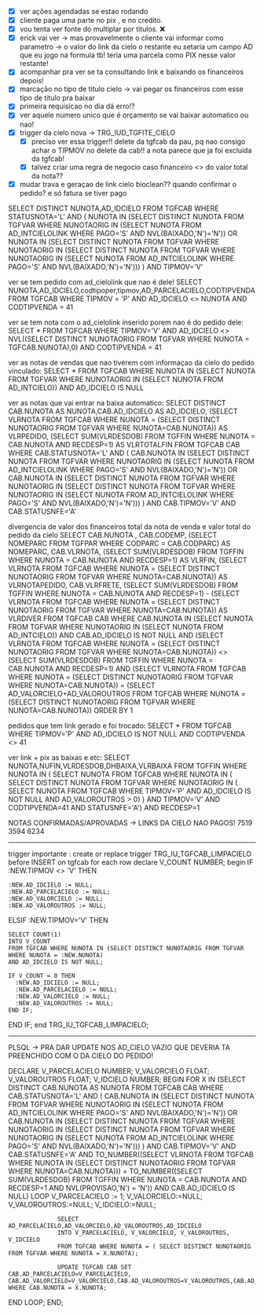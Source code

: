 - [x]  ver ações agendadas se estao rodando
- [x] cliente paga uma parte no pix , e no credito.
- [x] vou tenta ver fonte do multiplar por titulos. ❌
- [x] erick vai ver -> mas provavelmente o cliente vai informar como parametro -> o valor do link da cielo o restante eu setaria um campo AD que eu jogo na formula tb! teria uma parcela como PIX nesse valor restante!
- [x] acompanhar pra ver se ta consultando link e baixando os financeiros depois!
- [x] marcação no tipo de titulo cielo -> vai pegar os financeiros com esse tipo de titulo pra baixar
- [x] primeira requisicao no dia dá erro!?
- [x] ver aquele numero unico que é orçamento se vai baixar automatico ou nao!
- [x] trigger da cielo nova -> TRG_IUD_TGFITE_CIELO
	- [x] preciso ver essa trigger!! delete da tgfcab da pau, pq nao consigo achar o TIPMOV no delete da cab!! a nota parece que ja foi excluida da tgfcab!
	- [x] talvez criar uma regra de negocio caso financeiro <> do valor total da nota??
- [x] mudar trava e geraçao de link cielo bioclean?? quando confirmar o pedido? e só fatura se tiver pago

SELECT DISTINCT NUNOTA,AD_IDCIELO 
FROM TGFCAB 
WHERE STATUSNOTA='L' 
AND 
(
NUNOTA IN (SELECT DISTINCT NUNOTA FROM TGFVAR WHERE NUNOTAORIG IN (SELECT NUNOTA FROM AD_INTCIELOLINK WHERE PAGO='S' AND NVL(BAIXADO,'N')='N'))
OR 
NUNOTA IN (SELECT DISTINCT NUNOTA FROM TGFVAR WHERE NUNOTAORIG IN (SELECT DISTINCT NUNOTA FROM TGFVAR WHERE NUNOTAORIG IN (SELECT NUNOTA FROM AD_INTCIELOLINK WHERE PAGO='S' AND NVL(BAIXADO,'N')='N')))
) 
AND TIPMOV='V'


ver se tem pedido com ad_cielolink que nao é dele!
SELECT NUNOTA,AD_IDCIELO,codtipoper,tipmov,AD_PARCELACIELO,CODTIPVENDA FROM TGFCAB WHERE TIPMOV = 'P' AND AD_IDCIELO <> NUNOTA AND CODTIPVENDA = 41

ver se tem nota com o ad_cielolink inserido porem nao é do pedido dele:
SELECT * FROM TGFCAB
WHERE TIPMOV='V' 
AND AD_IDCIELO <> NVL((SELECT DISTINCT NUNOTAORIG FROM TGFVAR WHERE NUNOTA = TGFCAB.NUNOTA),0) 
AND CODTIPVENDA = 41

ver as notas de vendas que nao tiverem com informaçao da cielo do pedido vinculado:
SELECT 
*
FROM TGFCAB WHERE NUNOTA IN (SELECT NUNOTA FROM TGFVAR WHERE NUNOTAORIG IN (SELECT NUNOTA FROM AD_INTCIELO)) AND AD_IDCIELO IS NULL

ver as notas que vai entrar na baixa automatico:
SELECT DISTINCT CAB.NUNOTA AS NUNOTA,CAB.AD_IDCIELO AS AD_IDCIELO,
(SELECT VLRNOTA FROM TGFCAB WHERE NUNOTA = (SELECT DISTINCT NUNOTAORIG FROM TGFVAR WHERE NUNOTA=CAB.NUNOTA)) AS VLRPEDIDO,
(SELECT SUM(VLRDESDOB) FROM TGFFIN WHERE NUNOTA = CAB.NUNOTA AND RECDESP=1) AS VLRTOTALFIN
FROM TGFCAB CAB
WHERE CAB.STATUSNOTA='L' 
AND 
(
CAB.NUNOTA IN (SELECT DISTINCT NUNOTA FROM TGFVAR WHERE NUNOTAORIG IN (SELECT NUNOTA FROM AD_INTCIELOLINK WHERE PAGO='S' AND NVL(BAIXADO,'N')='N'))
OR 
CAB.NUNOTA IN (SELECT DISTINCT NUNOTA FROM TGFVAR WHERE NUNOTAORIG IN (SELECT DISTINCT NUNOTA FROM TGFVAR WHERE NUNOTAORIG IN (SELECT NUNOTA FROM AD_INTCIELOLINK WHERE PAGO='S' AND NVL(BAIXADO,'N')='N')))
) 
AND CAB.TIPMOV='V' AND CAB.STATUSNFE='A'

divergencia de valor dos financeiros total da nota de venda e valor total do pedido da cielo
SELECT 
CAB.NUNOTA , CAB.CODEMP, (SELECT NOMEPARC FROM TGFPAR WHERE CODPARC = CAB.CODPARC) AS NOMEPARC, CAB.VLRNOTA, (SELECT SUM(VLRDESDOB) FROM TGFFIN WHERE NUNOTA = CAB.NUNOTA AND RECDESP=1) AS VLRFIN,
(SELECT VLRNOTA FROM TGFCAB WHERE NUNOTA = (SELECT DISTINCT NUNOTAORIG FROM TGFVAR WHERE NUNOTA=CAB.NUNOTA)) AS VLRNOTAPEDIDO, CAB.VLRFRETE,
(SELECT SUM(VLRDESDOB) FROM TGFFIN WHERE NUNOTA = CAB.NUNOTA AND RECDESP=1) - (SELECT VLRNOTA FROM TGFCAB WHERE NUNOTA = (SELECT DISTINCT NUNOTAORIG FROM TGFVAR WHERE NUNOTA=CAB.NUNOTA)) AS VLRDIVER 
FROM TGFCAB CAB 
WHERE CAB.NUNOTA IN (SELECT NUNOTA FROM TGFVAR WHERE NUNOTAORIG IN (SELECT NUNOTA FROM AD_INTCIELO)) 
AND CAB.AD_IDCIELO IS NOT NULL 
AND (SELECT VLRNOTA FROM TGFCAB WHERE NUNOTA = (SELECT DISTINCT NUNOTAORIG FROM TGFVAR WHERE NUNOTA=CAB.NUNOTA)) <> (SELECT SUM(VLRDESDOB) FROM TGFFIN WHERE NUNOTA = CAB.NUNOTA AND RECDESP=1)
AND (SELECT VLRNOTA FROM TGFCAB WHERE NUNOTA = (SELECT DISTINCT NUNOTAORIG FROM TGFVAR WHERE NUNOTA=CAB.NUNOTA)) = (SELECT AD_VALORCIELO+AD_VALOROUTROS FROM TGFCAB WHERE NUNOTA = (SELECT DISTINCT NUNOTAORIG FROM TGFVAR WHERE NUNOTA=CAB.NUNOTA))
ORDER BY 1

pedidos que tem link gerado e foi trocado:
SELECT * FROM TGFCAB WHERE TIPMOV='P' AND AD_IDCIELO IS NOT NULL AND CODTIPVENDA <> 41

ver link + pix as baixas  e etc:
SELECT NUNOTA,NUFIN,VLRDESDOB,DHBAIXA,VLRBAIXA FROM TGFFIN WHERE NUNOTA IN (
SELECT NUNOTA FROM TGFCAB WHERE NUNOTA IN (
SELECT DISTINCT NUNOTA FROM TGFVAR WHERE NUNOTAORIG IN (
SELECT NUNOTA FROM TGFCAB WHERE TIPMOV='P' AND AD_IDCIELO IS NOT NULL AND AD_VALOROUTROS > 0)
) AND TIPMOV='V' AND CODTIPVENDA=41 AND STATUSNFE='A')
AND RECDESP=1

NOTAS CONFIRMADAS/APROVADAS -> LINKS DA CIELO NAO PAGOS!
7519
3594
6234 

---
trigger importante :
create or replace trigger TRG_IU_TGFCAB_LIMPACIELO
  before INSERT
  on tgfcab 
  for each row
declare
  V_COUNT NUMBER;
begin
  IF :NEW.TIPMOV <> 'V' THEN
    
    :NEW.AD_IDCIELO := NULL;
    :NEW.AD_PARCELACIELO := NULL;
    :NEW.AD_VALORCIELO := NULL;
    :NEW.AD_VALOROUTROS := NULL;
    
  ELSIF :NEW.TIPMOV='V' THEN
    
    SELECT COUNT(1) 
    INTO V_COUNT
    FROM TGFCAB WHERE NUNOTA IN (SELECT DISTINCT NUNOTAORIG FROM TGFVAR WHERE NUNOTA = :NEW.NUNOTA)
    AND AD_IDCIELO IS NOT NULL;
    
    IF V_COUNT = 0 THEN
      :NEW.AD_IDCIELO := NULL;
      :NEW.AD_PARCELACIELO := NULL;
      :NEW.AD_VALORCIELO := NULL;
      :NEW.AD_VALOROUTROS := NULL;
    END IF;
  END IF;
end TRG_IU_TGFCAB_LIMPACIELO;


---
PLSQL -> PRA DAR UPDATE NOS AD_CIELO VAZIO QUE DEVERIA TA PREENCHIDO COM O DA CIELO DO PEDIDO!


DECLARE
V_PARCELACIELO NUMBER;
V_VALORCIELO FLOAT;
V_VALOROUTROS FLOAT; 
V_IDCIELO NUMBER;
BEGIN
  FOR X IN (SELECT DISTINCT CAB.NUNOTA AS NUNOTA
FROM TGFCAB CAB
WHERE CAB.STATUSNOTA='L' 
AND 
(
CAB.NUNOTA IN (SELECT DISTINCT NUNOTA FROM TGFVAR WHERE NUNOTAORIG IN (SELECT NUNOTA FROM AD_INTCIELOLINK WHERE PAGO='S' AND NVL(BAIXADO,'N')='N'))
OR 
CAB.NUNOTA IN (SELECT DISTINCT NUNOTA FROM TGFVAR WHERE NUNOTAORIG IN (SELECT DISTINCT NUNOTA FROM TGFVAR WHERE NUNOTAORIG IN (SELECT NUNOTA FROM AD_INTCIELOLINK WHERE PAGO='S' AND NVL(BAIXADO,'N')='N')))
) 
AND CAB.TIPMOV='V' AND CAB.STATUSNFE='A'
AND TO_NUMBER((SELECT VLRNOTA FROM TGFCAB WHERE NUNOTA IN (SELECT DISTINCT NUNOTAORIG FROM TGFVAR WHERE NUNOTA=CAB.NUNOTA))) = TO_NUMBER((SELECT SUM(VLRDESDOB) FROM TGFFIN WHERE NUNOTA = CAB.NUNOTA AND RECDESP=1 AND NVL(PROVISAO,'N') = 'N'))
AND CAB.AD_IDCIELO IS NULL) LOOP
                    V_PARCELACIELO := 1;
                    V_VALORCIELO:=NULL; 
                    V_VALOROUTROS:=NULL; 
                    V_IDCIELO:=NULL;

                  SELECT  AD_PARCELACIELO,AD_VALORCIELO,AD_VALOROUTROS,AD_IDCIELO 
                  INTO V_PARCELACIELO, V_VALORCIELO, V_VALOROUTROS, V_IDCIELO
                  FROM TGFCAB WHERE NUNOTA = ( SELECT DISTINCT NUNOTAORIG FROM TGFVAR WHERE NUNOTA = X.NUNOTA);
                  
                  UPDATE TGFCAB CAB SET CAB.AD_PARCELACIELO=V_PARCELACIELO, CAB.AD_VALORCIELO=V_VALORCIELO,CAB.AD_VALOROUTROS=V_VALOROUTROS,CAB.AD_IDCIELO=V_IDCIELO WHERE CAB.NUNOTA = X.NUNOTA;

  END LOOP;
END;